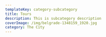 ```yaml
---
templateKey: category-subcategory
title: Tours
description: This is subcategory description
coverImage: /img/belgrade-1348159_1920.jpg
category: The City
---
```

